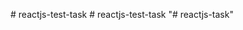  #   r e a c t j s - t e s t - t a s k  
#   r e a c t j s - t e s t - t a s k  
 "# reactjs-task" 
